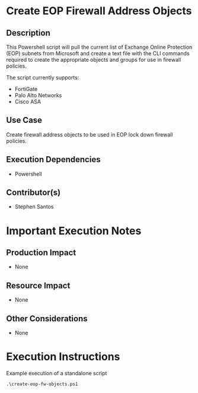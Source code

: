 # Create EOP Firewall Address Objects

## Description

This Powershell script will pull the current list of Exchange Online Protection (EOP) subnets from Microsoft and create a text file with the CLI commands required to create the appropriate objects and groups for use in firewall policies.

The script currently supports:

- FortiGate
- Palo Alto Networks
- Cisco ASA


## Use Case

Create firewall address objects to be used in EOP lock down firewall policies.

## Execution Dependencies

- Powershell

## Contributor(s)

- Stephen Santos

# Important Execution Notes

## Production Impact

- None

## Resource Impact

- None

## Other Considerations

- None

# Execution Instructions

Example execution of a standalone script
~~~~
.\create-eop-fw-objects.ps1
~~~~